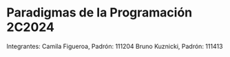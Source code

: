 # Paradigmas de la Programación 2C2024
Integrantes: 
            Camila Figueroa, Padrón: 111204
            Bruno Kuznicki, Padrón: 111413

